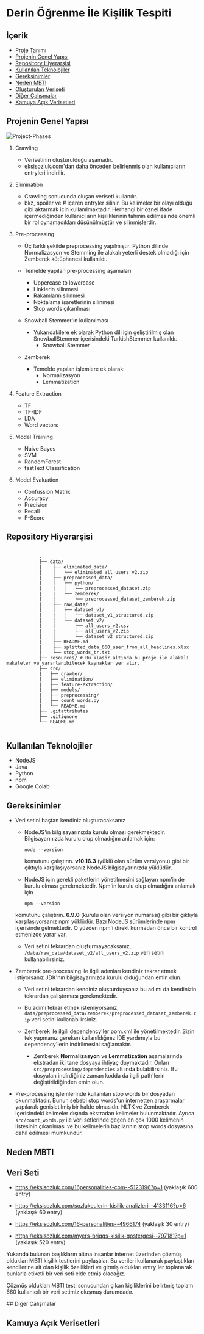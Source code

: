 # Derin Öğrenme İle Kişilik Tespiti

## İçerik
- [Proje Tanımı](https://gihub.com/kaansonmezoz/personality-prediction-nlp#proje-tanımı)
- [Projenin Genel Yapısı](https://github.com/kaansonmezoz/personality-detection-nlp#projenin-genel-yapısı)
- [Repository Hiyerarşisi](https://gihub.com/kaansonmezoz/personality-prediction-nlp#repository-hiyerarşisi)
- [Kullanılan Teknolojiler](https://gihub.com/kaansonmezoz/personality-prediction-nlp#kullanılan-teknolojiler)
- [Gereksinimler](https://gihub.com/kaansonmezoz/personality-prediction-nlp#gereksinimler)
- [Neden MBTI](https://gihub.com/kaansonmezoz/personality-prediction-nlp#neden-mbti)
- [Oluşturulan Veriseti](https://gihub.com/kaansonmezoz/personality-prediction-nlp#oluşturulan-veriseti)
- [Diğer Çalışmalar](https://gihub.com/kaansonmezoz/personality-prediction-nlp#diğer-çalışmalar)
- [Kamuya Açık Verisetleri](https://gihub.com/kaansonmezoz/personality-prediction-nlp#kamuya-açık-verisetleri)


## Projenin Genel Yapısı

![Project-Phases](https://raw.githubusercontent.com/kaansonmezoz/personality-detection-nlp/0836b492d89fca540aa51effca5b5b8778e2c862/Project-Phases.png)

1. Crawling
    - Verisetinin oluşturulduğu aşamadır.
    - eksisozluk.com'dan daha önceden belirlenmiş olan kullanıcıların entryleri indirilir.
2. Elimination
    - Crawling sonucunda oluşan veriseti kullanılır.
    - bkz, spoiler ve  # içeren entryler silinir.  Bu kelimeler bir olayı olduğu gibi aktarmak için kullanılmaktadır. Herhangi bir öznel ifade içermediğinden kullanıcıların kişiliklerinin tahmin edilmesinde önemli bir rol oynamadıkları düşünülmüştür ve silinmişlerdir.

3. Pre-processing
    - Üç farklı şekilde preprocessing yapılmıştır. Python dilinde Normalizasyon ve Stemming ile alakalı yeterli destek olmadığı için Zemberek kütüphanesi kullanıldı.
    
    - Temelde yapılan pre-processing aşamaları
        - Uppercase to lowercase
        - Linklerin silinmesi
        - Rakamların silinmesi
        - Noktalama işaretlerinin silinmesi
        - Stop words çıkarılması

    - Snowball Stemmer'ın kullanılması
        - Yukarıdakilere ek olarak Python dili için geliştirilmiş olan SnowballStemmer içerisindeki TurkishStemmer kullanıldı.
            - Snowball Stemmer
    
    - Zemberek
        - Temelde yapılan işlemlere ek olarak:
            - Normalizasyon
            - Lemmatization

4. Feature Extraction
    - TF
    - TF-IDF
    - LDA
    - Word vectors

5. Model Training
    - Naive Bayes
    - SVM
    - RandomForest
    - fastText Classification

6. Model Evaluation
    - Confussion Matrix
    - Accuracy
    - Precision
    - Recall
    - F-Score

## Repository Hiyerarşisi
```

            .
            ├── data/                                   
            |    ├── eliminated_data/
            |    |   └── eliminated_all_users_v2.zip
            |    ├── preprocessed_data/
            |    |   ├── python/
            |    |   |   └── preprocessed_dataset.zip
            |    |   └── zemberek/
            |    |       └── preprocessed_dataset_zemberek.zip
            |    ├── raw_data/
            |    |   ├── dataset_v1/
            |    |   |   └── dataset_v1_structured.zip
            |    |   └── dataset_v2/
            |    |       ├── all_users_v2.csv
            |    |       ├── all_users_v2.zip
            |    |       └── dataset_v2_structured.zip
            |    ├── README.md
            |    ├── splitted_data_660_user_from_all_headlines.xlsx
            |    └── stop_words_tr.txt
            ├── resources/ # Bu klasör altında bu proje ile alakalı makaleler ve yararlanıbilecek kaynaklar yer alır.        
            ├── src/
            |   ├── crawler/
            |   ├── elimination/
            |   ├── feature-extraction/
            |   ├── models/
            |   ├── preprocessing/
            |   ├── count_words.py
            |   └── README.md
            ├── .gitattributes                 
            ├── .gitignore
            └── README.md


```

## Kullanılan Teknolojiler
- NodeJS
- Java
- Python
- npm
- Google Colab

## Gereksinimler
- Veri setini baştan kendiniz oluşturacaksanız
    - NodeJS'in bilgisayarınızda kurulu olması gerekmektedir. Bilgisayarınızda kurulu olup olmadığını anlamak için:
        
        ```node --version``` 

      komutunu çalıştırın. **v10.16.3** (yüklü olan sürüm versiyonu) gibi bir çıktıyla karşılaşıyorsanız NodeJS bilgisayarınızda yüklüdür.
    
    - NodeJS için gerekli paketlerin yönetilmesini sağlayan npm'in de kurulu olması gerekmektedir. Npm'in kurulu olup olmadığını anlamak için

        ```npm --version```
    
    komutunu çalıştırın. **6.9.0** (kurulu olan versiyon numarası) gibi bir çıktıyla karşılaşıyorsanız npm yüklüdür. Bazı NodeJS sürümlerinde npm içerisinde gelmektedir. O yüzden npm'i direkt kurmadan önce bir kontrol etmenizde yarar var.

    - Veri setini tekrardan oluşturmayacaksanız, ```/data/raw_data/dataset_v2/all_users_v2.zip``` veri setini kullanabilirsiniz.

-  Zemberek pre-processing ile ilgili adımları kendiniz tekrar etmek istiyorsanız JDK'nın bilgisayarınızda kurulu olduğundan emin olun.

    - Veri setini tekrardan kendiniz oluşturduysanız bu adımı da kendinizin tekrardan çalıştırması gerekmektedir.

    - Bu adımı tekrar etmek istemiyorsanız, ```data/preprocessed_data/zemberek/preprocessed_dataset_zemberek.zip``` veri setini kullanabilirsiniz.

    - Zemberek ile ilgili dependency'ler pom.xml ile yönetilmektedir. Sizin tek yapmanız gereken kullanıldığınız IDE yardımıyla bu dependency'lerin indirilmesini sağlamaktır.
        
        - Zemberek **Normalizasyon** ve **Lemmatization** aşamalarında ekstradan iki tane dosyaya ihtiyaç duymaktadır.
        Onları ```src/preprocessing/dependencies``` alt ında bulabilirsiniz. Bu dosyaları indirdiğiniz zaman kodda da ilgili path'lerin değiştirildiğinden emin olun.

- Pre-processing işlemlerinde kullanılan stop words bir dosyadan okunmaktadır. Bunun sebebi stop words'un internetten araştırmalar yapılarak genişletilmiş bir halde olmasıdır. NLTK ve Zemberek içerisindeki kelimeler dışında ekstradan kelimeler bulunmaktadır. Ayrıca ```src/count_words.py``` ile veri setlerinde geçen en çok 1000 kelimenin listesinin çıkarılması ve bu kelimelerin bazılarının stop words dosyasına dahil edilmesi mümkündür.


## Neden MBTI

## Veri Seti

- https://eksisozluk.com/16personalities-com--5123196?p=1 (yaklaşık 600 entry) 

- https://eksisozluk.com/sozlukculerin-kisilik-analizleri--4133116?p=6  (yaklaşık 60 entry)

- https://eksisozluk.com/16-personalities--4966174  (yaklaşık 30 entry)

- https://eksisozluk.com/myers-briggs-kisilik-gostergesi--797181?p=1  (yaklaşık 520 entry)

Yukarıda bulunan başlıkların altına insanlar internet üzerinden çözmüş oldukları MBTI kişilik testlerini paylaştılar. 
Bu verileri kullanarak paylaştıkları kendilerine ait olan kişilik özellikleri ve girmiş oldukları entry'ler toplanarak bunlarla etiketli bir veri seti elde etmiş olacağız.

Çözmüş oldukları MBTI testi sonucundan çıkan kişiliklerini belirtmiş
toplam 660 kullanıcılı bir veri setimiz oluşmuş durumdadır.


## Diğer Çalışmalar

## Kamuya Açık Verisetleri
